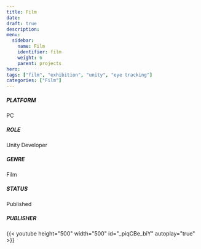 ```yaml
---
title: Film
date: 
draft: true
description: 
menu:
  sidebar:
    name: Film
    identifier: film
    weight: 6
    parent: projects
hero: 
tags: ["film", "exhibition", "unity", "eye tracking"]
categories: ["Film"]
---
```



##### PLATFORM
PC

##### ROLE
Unity Developer

##### GENRE
Film

##### STATUS
Published

##### PUBLISHER

{{< youtube height="500" width="500" id="_piqCBe_biY" autoplay="true" >}}